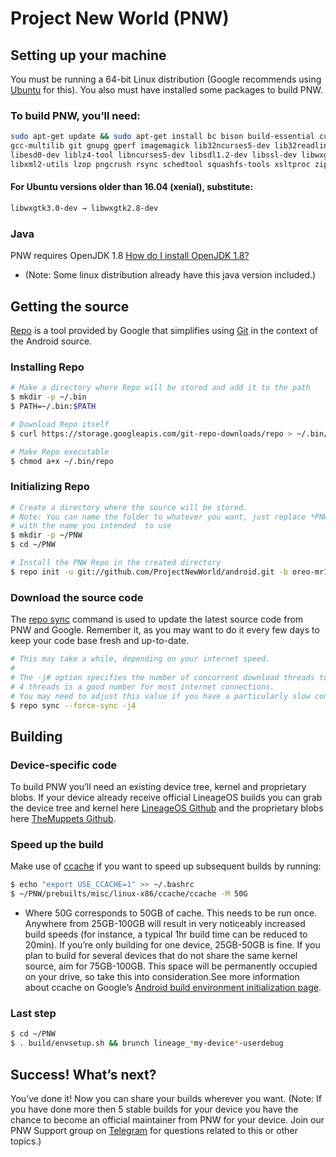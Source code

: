 # Project New World (PNW) #

## Setting up your machine ##

You must be running a 64-bit Linux distribution (Google recommends using 
[Ubuntu](http://www.ubuntu.com/download/desktop) for this).
You also must have installed some packages to build PNW.

### To build PNW, you’ll need: ###

```bash
sudo apt-get update && sudo apt-get install bc bison build-essential curl flex g++-multilib
gcc-multilib git gnupg gperf imagemagick lib32ncurses5-dev lib32readline-dev lib32z1-dev
libesd0-dev liblz4-tool libncurses5-dev libsdl1.2-dev libssl-dev libwxgtk3.0-dev libxml2
libxml2-utils lzop pngcrush rsync schedtool squashfs-tools xsltproc zip zlib1g-dev
```

#### For Ubuntu versions older than 16.04 (xenial), substitute: ####

```bash
libwxgtk3.0-dev → libwxgtk2.8-dev
```

### Java ###

PNW requires OpenJDK 1.8 [How do I install OpenJDK 1.8?](https://wiki.ubuntuusers.de/Java/Installation/OpenJDK/)

* (Note: Some linux distribution already have this java version included.)

## Getting the source ##

[Repo](http://source.android.com/source/developing.html) is a tool provided by Google that
simplifies using [Git](http://git-scm.com/book) in the context of the Android source.

### Installing Repo ###

```bash
# Make a directory where Repo will be stored and add it to the path
$ mkdir -p ~/.bin
$ PATH=~/.bin:$PATH

# Download Repo itself
$ curl https://storage.googleapis.com/git-repo-downloads/repo > ~/.bin/repo

# Make Repo executable
$ chmod a+x ~/.bin/repo
```

### Initializing Repo ###

```bash
# Create a directory where the source will be stored.
# Note: You can name the folder to whatever you want, just replace *PNW*
# with the name you intended  to use
$ mkdir -p ~/PNW
$ cd ~/PNW

# Install the PNW Repo in the created directory
$ repo init -u git://github.com/ProjectNewWorld/android.git -b oreo-mr1
```

### Download the source code ###

The [repo sync](https://source.android.com/source/downloading) command is used to update
the latest source code from PNW and Google. Remember it, as you may want to do it 
every few days to keep your code base fresh and up-to-date.

```bash
# This may take a while, depending on your internet speed.
#
# The -j# option specifies the number of concurrent download threads to run.
# 4 threads is a good number for most internet connections.
# You may need to adjust this value if you have a particularly slow connection.
$ repo sync --force-sync -j4
```

## Building ##

### Device-specific code ###

To build PNW you’ll need an existing device tree, kernel and proprietary blobs. 
If your device already receive official LineageOS builds you can grab the device tree 
and kernel here [LineageOS Github](https://github.com/LineageOS) and the proprietary 
blobs here [TheMuppets Github](https://github.com/themuppets).

### Speed up the build ###

Make use of [ccache](https://ccache.samba.org/) if you want to speed up subsequent
builds by running:

```bash
$ echo "export USE_CCACHE=1" >> ~/.bashrc
$ ~/PNW/prebuilts/misc/linux-x86/ccache/ccache -M 50G
```

* Where 50G corresponds to 50GB of cache. This needs to be run once. Anywhere from
25GB-100GB will result in very noticeably increased build speeds (for instance, a typical 
1hr build time can be reduced to 20min). If you’re only building for one device,
25GB-50GB is fine. If you plan to build for several devices that do not share the 
same kernel source, aim for 75GB-100GB. This space will be permanently occupied 
on your drive, so take this into consideration.See more information about ccache 
on Google’s [Android build environment initialization page](https://source.android.com/source/initializing.html#setting-up-ccache).

### Last step ###

```bash
$ cd ~/PNW
$ . build/envsetup.sh && brunch lineage_*my-device*-userdebug
```

## Success! What’s next? ##

You’ve done it! Now you can share your builds wherever you want.
(Note: If you have done more then 5 stable builds for your device you have the
chance to become an official maintainer from PNW for your device.
Join our PNW Support group on [Telegram](https://t.me/NucleaRomSupport)
for questions related to this or other topics.)

